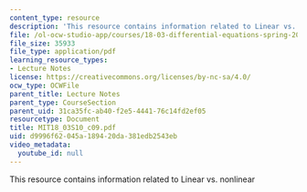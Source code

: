```yaml
---
content_type: resource
description: 'This resource contains information related to Linear vs. nonlinear '
file: /ol-ocw-studio-app/courses/18-03-differential-equations-spring-2010/d9996f62045a189420da381edb2543eb_MIT18_03S10_c09.pdf
file_size: 35933
file_type: application/pdf
learning_resource_types:
- Lecture Notes
license: https://creativecommons.org/licenses/by-nc-sa/4.0/
ocw_type: OCWFile
parent_title: Lecture Notes
parent_type: CourseSection
parent_uid: 31ca35fc-ab40-f2e5-4441-76c14fd2ef05
resourcetype: Document
title: MIT18_03S10_c09.pdf
uid: d9996f62-045a-1894-20da-381edb2543eb
video_metadata:
  youtube_id: null
---
```

This resource contains information related to Linear vs. nonlinear 